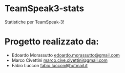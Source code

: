# TeamSpeak3-stats

Statistiche per TeamSpeak-3!


# Progetto realizzato da:

- Edoardo Morassutto <edoardo.morassutto@gmail.com>
- Marco Civettini <marco.cive.civettini@gmail.com>
- Fabio Luccon <fabio.luccon@hotmail.it>